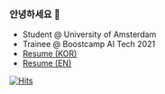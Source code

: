 ### 안녕하세요 👋  
- Student @ University of Amsterdam  
- Trainee @ Boostcamp AI Tech 2021  
- [Resume (KOR)](https://www.notion.so/Resume-c1601344581d4dc6b74c635e9bd251af)
- [Resume (EN)](https://drive.google.com/file/d/1164lOj1MMd94_mWkuY7BDlZKzl7z3glg/view?usp=sharing)  
  
    
    
[![Hits](https://hits.seeyoufarm.com/api/count/incr/badge.svg?url=https%3A%2F%2Fgithub.com%2Fseungwoo-h&count_bg=%2379C83D&title_bg=%23555555&icon=&icon_color=%23E7E7E7&title=hits&edge_flat=true)](https://hits.seeyoufarm.com)
